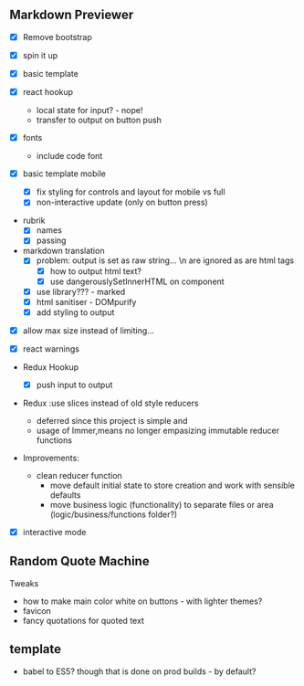 ## Markdown Previewer 

- [x] Remove bootstrap
- [x] spin it up

- [x] basic template

- [x] react hookup
    - local state for input? - nope!
    - transfer to output on button push

- [x] fonts
    - include code font

- [x] basic template mobile
    - [x] fix styling for controls and layout for mobile vs full
    - [x] non-interactive update (only on button press)

- rubrik
    - [x] names
    - [x] passing

- markdown translation
    - [x] problem: output is set as raw string... \n are ignored as are html tags
        - [x] how to output html text?
        - [x] use dangerouslySetInnerHTML on component
    - [x] use library??? - marked
    - [x] html sanitiser - DOMpurify
    - [x] add styling to output

- [x] allow max size instead of limiting...

- [x] react warnings

- Redux Hookup
    - [x] push input to output


- Redux :use slices instead of old style reducers
    - deferred since this project is simple and 
    - usage of Immer,means no longer empasizing immutable reducer functions

- Improvements:
    - clean reducer function
        - move default initial state to store creation and work with sensible defaults
        - move business logic (functionality) to separate files or area (logic/business/functions folder?)



- [x] interactive mode


## Random Quote Machine

Tweaks
- how to make main color white on buttons - with lighter themes?
- favicon
- fancy quotations for quoted text

## template

- babel to ES5? though that is done on prod builds - by default?
